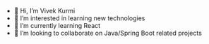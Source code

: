 - 👋 Hi, I’m Vivek Kurmi
- 👀 I’m interested in learning new technologies
- 🌱 I’m currently learning React
- 💞️ I’m looking to collaborate on Java/Spring Boot related projects

<!---
vivekhcl295/vivekhcl295 is a ✨ special ✨ repository because its `README.md` (this file) appears on your GitHub profile.
You can click the Preview link to take a look at your changes.
--->
